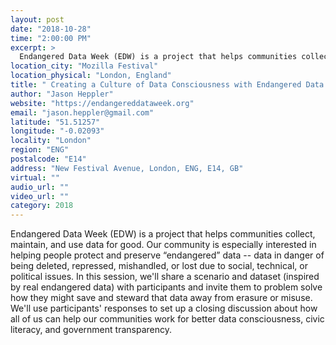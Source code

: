 ```yaml
---
layout: post
date: "2018-10-28"
time: "2:00:00 PM"
excerpt: >
  Endangered Data Week (EDW) is a project that helps communities collect, maintain, and use data for good. Our community is especially ...
location_city: "Mozilla Festival"
location_physical: "London, England"
title: " Creating a Culture of Data Consciousness with Endangered Data Week"
author: "Jason Heppler"
website: "https://endangereddataweek.org"
email: "jason.heppler@gmail.com"
latitude: "51.51257"
longitude: "-0.02093"
locality: "London"
region: "ENG"
postalcode: "E14"
address: "New Festival Avenue, London, ENG, E14, GB"
virtual: ""
audio_url: ""
video_url: ""
category: 2018
---
```




Endangered Data Week (EDW) is a project that helps communities collect, maintain, and use data for good. Our community is especially interested in helping people protect and preserve “endangered” data -- data in danger of being deleted, repressed, mishandled, or lost due to social, technical, or political issues. In this session, we'll share a scenario and dataset (inspired by real endangered data) with participants and invite them to problem solve how they might save and steward that data away from erasure or misuse. We'll use participants' responses to set up a closing discussion about how all of us can help our communities work for better data consciousness, civic literacy, and government transparency.
